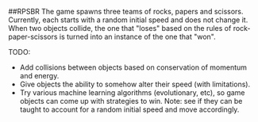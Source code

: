 ##RPSBR
The game spawns three teams of rocks, papers and scissors. Currently, each starts with a random initial speed and does not change it. When two objects collide, the one that "loses" based on the rules of rock-paper-scissors is turned into an instance of the one that "won".

TODO:
* Add collisions between objects based on conservation of momentum and energy.
* Give objects the ability to somehow alter their speed (with limitations).
* Try various machine learning algorithms (evolutionary, etc), so game objects can come up with strategies to win. Note: see if they can be taught to account for a random initial speed and move accordingly.
